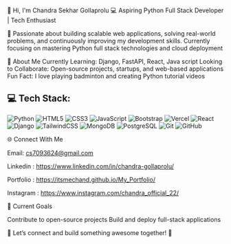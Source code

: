 👋 Hi, I'm Chandra Sekhar Gollaprolu
💻 Aspiring Python Full Stack Developer | Tech Enthusiast 


🚀 Passionate about building scalable web applications, solving real-world problems, and continuously improving my development skills. Currently focusing on mastering Python full stack technologies and cloud deployment


💫 About Me
Currently Learning: Django, FastAPI, React, Java script
Looking to Collaborate: Open-source projects, startups, and web-based applications
Fun Fact: I love playing badminton and creating Python tutorial videos



## 💻 Tech Stack:
![Python](https://img.shields.io/badge/python-%2314354C.svg?style=for-the-badge&logo=python&logoColor=white)
![HTML5](https://img.shields.io/badge/html5-%23E34F26.svg?style=for-the-badge&logo=html5&logoColor=white)
![CSS3](https://img.shields.io/badge/css3-%231572B6.svg?style=for-the-badge&logo=css3&logoColor=white)
![JavaScript](https://img.shields.io/badge/javascript-%23F7DF1E.svg?style=for-the-badge&logo=javascript&logoColor=black)
![Bootstrap](https://img.shields.io/badge/bootstrap-%23563D7C.svg?style=for-the-badge&logo=bootstrap&logoColor=white)
![Vercel](https://img.shields.io/badge/vercel-%23000000.svg?style=for-the-badge&logo=vercel&logoColor=white)
![React](https://img.shields.io/badge/react-%2320232a.svg?style=for-the-badge&logo=react&logoColor=%2361DAFB)
![Django](https://img.shields.io/badge/django-%23092E20.svg?style=for-the-badge&logo=django&logoColor=white)
![TailwindCSS](https://img.shields.io/badge/tailwindcss-%2338B2AC.svg?style=for-the-badge&logo=tailwind-css&logoColor=white)
![MongoDB](https://img.shields.io/badge/MongoDB-%2347A248.svg?style=for-the-badge&logo=mongodb&logoColor=white)
![PostgreSQL](https://img.shields.io/badge/PostgreSQL-316192?style=for-the-badge&logo=postgresql&logoColor=white)
![Git](https://img.shields.io/badge/git-%23F05033.svg?style=for-the-badge&logo=git&logoColor=white)
![GitHub](https://img.shields.io/badge/github-%23121011.svg?style=for-the-badge&logo=github&logoColor=white)




🌐 Connect With Me


Email: cs7093624@gmail.com

Linkedin : https://www.linkedin.com/in/chandra-gollaprolu/

Portfolio : https://itsmechand.github.io/My_Portfolio/ 

Instagram : https://www.instagram.com/chandra_official_22/



🎯 Current Goals

Contribute to open-source projects
Build and deploy full-stack applications




🔹 Let’s connect and build something awesome together! 🚀

